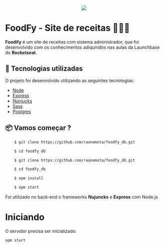 <h1 align="center">
    <img src="https://ik.imagekit.io/h4s3kgnkax/logo_vGtLirxTS.png">
</h1>

# FoodFy - Site de receitas 🥞🌮🍣

**Foodify** é um site de receitas com sistema administrador, que foi desenvolvido com os conhecimentos adiquiridos nas aulas da Launchbase do **Rocketseat**. 


## 🚀 Tecnologias utilizadas

O projeto foi desenvolvido utilizando as seguintes tecnologias:

- [Node](https://nodejs.org/)
- [Express](https://expressjs.com/)
- [Nunjucks](https://mozilla.github.io/nunjucks/)
- [Sass](https://sass-lang.com/)
- [Postgres](https://node-postgres.com/)

## 📦 Vamos começar ?

```bash
    $ git clone https://github.com/raonemota/foodfy_db.git

    $ cd foodfy_db

```


```bash
    $ git clone https://github.com/raonemota/foodfy_db.git

    $ cd foodfy_db

    $ npm install

    $ npm start
```


Foi utilizado no back-end o frameworks **Nujuncks** e **Express** com Node.js


# Iniciando

O servidor precisa ser inicializado:

```
npm start
```

